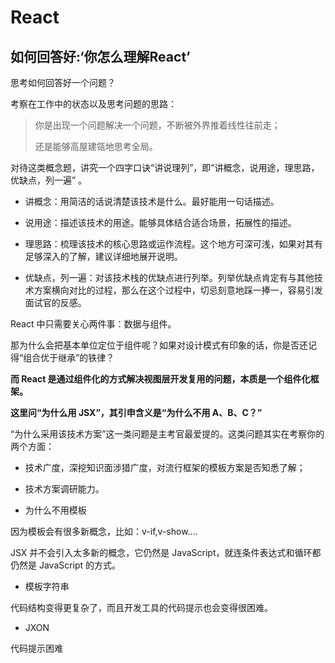 # React

## 如何回答好:‘你怎么理解React’

思考如何回答好一个问题？

考察在工作中的状态以及思考问题的思路：

> 你是出现一个问题解决一个问题，不断被外界推着线性往前走；
>
> 还是能够高屋建瓴地思考全局。



对待这类概念题，讲究一个四字口诀“讲说理列”，即“讲概念，说用途，理思路，优缺点，列一遍” 。

- 讲概念：用简洁的话说清楚该技术是什么。最好能用一句话描述。

- 说用途：描述该技术的用途。能够具体结合适合场景，拓展性的描述。

- 理思路：梳理该技术的核心思路或运作流程。这个地方可深可浅，如果对其有足够深入的了解，建议详细地展开说明。

- 优缺点，列一遍：对该技术栈的优缺点进行列举。列举优缺点肯定有与其他技术方案横向对比的过程，那么在这个过程中，切忌刻意地踩一捧一，容易引发面试官的反感。



React 中只需要关心两件事：数据与组件。

那为什么会把基本单位定位于组件呢？如果对设计模式有印象的话，你是否还记得“组合优于继承”的铁律？

**而 React 是通过组件化的方式解决视图层开发复用的问题，本质是一个组件化框架。**



**这里问“为什么用 JSX”，其引申含义是“为什么不用 A、B、C？”**

“为什么采用该技术方案”这一类问题是主考官最爱提的。这类问题其实在考察你的两个方面：

- 技术广度，深挖知识面涉猎广度，对流行框架的模板方案是否知悉了解；

- 技术方案调研能力。



- 为什么不用模板

因为模板会有很多新概念，比如：v-if,v-show....

 JSX 并不会引入太多新的概念，它仍然是 JavaScript，就连条件表达式和循环都仍然是 JavaScript 的方式。

- 模板字符串

代码结构变得更复杂了，而且开发工具的代码提示也会变得很困难。

- JXON

代码提示困难

